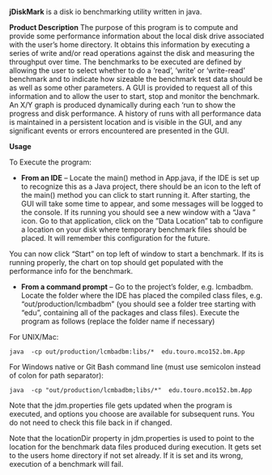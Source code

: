 ﻿**jDiskMark** is a disk io benchmarking utility written in java.

 
**Product Description**
The purpose of this program is to compute and provide some performance information about the local disk drive associated with the user’s home directory. It obtains this information by executing a series of write and/or read operations against the disk and measuring the throughput over time. The benchmarks to be executed are defined by allowing the user to select whether to do a ‘read’, ‘write’ or ‘write-read’ benchmark and to indicate how sizeable the benchmark test data should be as well as some other parameters. A GUI is provided to request all of this information and to allow the user to start, stop and monitor the benchmark. An X/Y graph is produced dynamically during each ‘run to show the progress and disk performance. A history of runs with all performance data is maintained in a persistent location and is visible in the GUI, and any significant events or errors encountered are presented in the GUI.


**Usage**


To Execute the program:
-	**From an IDE** – Locate the main() method in App.java, if the IDE is set up to recognize this as a Java project, there should be an icon to the left of the main() method you can click to start running it. After starting, the GUI will take some time to appear, and some messages will be logged to the console. If its running you should see a new window with a “Java ” icon. Go to that application, click on the ”Data Location” tab to configure a location on your disk where temporary benchmark files should be placed. It will remember this configuration for the future. 

You can now click “Start” on top left of window to start a benchmark. If its is running properly, the chart on top should get populated with the performance info for the benchmark.

-	**From a command prompt** – Go to the project’s folder, e.g. lcmbadbm. Locate the folder where the IDE has placed the compiled class files, e.g. “out/production/lcmbadbm” (you should see a folder tree starting with “edu”, containing all of the packages and class files). Execute the program as follows (replace the folder name if necessary)

For UNIX/Mac:      

	java  -cp out/production/lcmbadbm:libs/*  edu.touro.mco152.bm.App

For Windows native or Git Bash command line (must use semicolon instead of colon for path separator):    

	java  -cp "out/production/lcmbadbm;libs/*"  edu.touro.mco152.bm.App



Note that the jdm.properties file gets updated when the program is executed, and options you choose are available for subsequent runs. You do not need to check this file back in if changed.

Note that the locationDir property in jdm.properties is used to point to the location for the benchmark data files produced during execution. It gets set to the users home directory if not set already. If it is set and its wrong, execution of a benchmark will fail.

